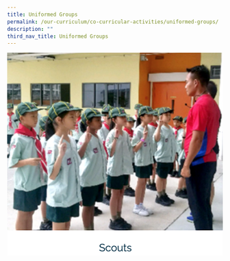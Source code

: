 ```yaml
---
title: Uniformed Groups
permalink: /our-curriculum/co-curricular-activities/uniformed-groups/
description: ""
third_nav_title: Uniformed Groups
---
```

![](/images/scouts.png)